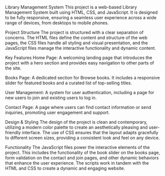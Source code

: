 Library Management System
This project is a web-based Library Management System built using HTML, CSS, and JavaScript. It is designed to be fully responsive, ensuring a seamless user experience across a wide range of devices, from desktops to mobile phones.

Project Structure
The project is structured with a clear separation of concerns. The HTML files define the content and structure of the web pages, the CSS files handle all styling and visual presentation, and the JavaScript files manage the interactive functionality and dynamic content.

Key Features
Home Page: A welcoming landing page that introduces the project with a hero section and provides easy navigation to other parts of the site.

Books Page: A dedicated section for Browse books. It includes a responsive slider for featured books and a curated list of top-selling titles.

User Management: A system for user authentication, including a page for new users to join and existing users to log in.

Contact Page: A page where users can find contact information or send inquiries, promoting user engagement and support.

Design & Styling
The design of the project is clean and contemporary, utilizing a modern color palette to create an aesthetically pleasing and user-friendly interface. The use of CSS ensures that the layout adapts gracefully to different screen sizes, providing a consistent look and feel on any device.

Functionality
The JavaScript files power the interactive elements of the project. This includes the functionality of the book slider on the books page, form validation on the contact and join pages, and other dynamic behaviors that enhance the user experience. The scripts work in tandem with the HTML and CSS to create a dynamic and engaging website.
